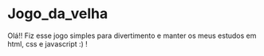 # Jogo_da_velha
 Olá!! Fiz esse jogo simples para divertimento e manter os meus estudos em html, css e javascript :) !

